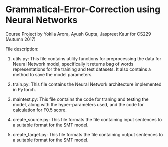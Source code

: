 # Grammatical-Error-Correction using Neural Networks

Course Project by  Yokila Arora, Ayush Gupta, Jaspreet Kaur for CS229 (Autumn 2017)

File description:
1. utils.py: 
  This file contains utility functions for preprocessing the data for Neural Network model, specifically it returns bag of words representations for the training and test datasets. It also contains a method to save the model parameters. 
  
2. train.py: 
  This file contains the Neural Network architecture implemented in PyTorch. 
  
3. maintest.py: 
  This file contains the code for traning and testing the model, along with the hyper-parameters used, and the code for calculation for F0.5 score. 
  
4. create_source.py:
   This file formats the file containing input sentences to a suitable format for the SMT model.
  
5. create_target.py:
   This file formats the file containing output sentences to a suitable format for the SMT model.
  
